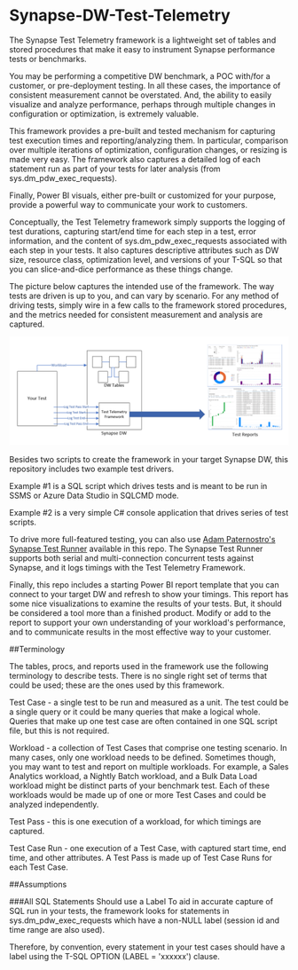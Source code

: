 # Synapse-DW-Test-Telemetry
The Synapse Test Telemetry framework is a lightweight set of tables and stored procedures that make it easy to instrument Synapse performance tests or benchmarks.

You may be performing a competitive DW benchmark, a POC with/for a customer, or pre-deployment testing.  In all these cases, the importance of consistent measurement cannot be overstated.  And, the ability to easily visualize and analyze performance, perhaps through multiple changes in configuration or optimization, is extremely valuable.

This framework provides a pre-built and tested mechanism for capturing test execution times and reporting/analyzing them.  In particular, comparison over multiple iterations of optimization, configuration changes, or resizing is made very easy.  The framework also captures a detailed log of each statement run as part of your tests for later analysis (from sys.dm_pdw_exec_requests).

Finally, Power BI visuals, either pre-built or customized for your purpose, provide a powerful way to communicate your work to customers.

Conceptually, the Test Telemetry framework simply supports the logging of test durations, capturing start/end time for each step in a test, error information, and the content of sys.dm_pdw_exec_requests associated with each step in your tests.  It also captures descriptive attributes such as DW size, resource class, optimization level, and versions of your T-SQL so that you can slice-and-dice performance as these things change.

The picture below captures the intended use of the framework.  The way tests are driven is up to you, and can vary by scenario.  For any method of driving tests, simply wire in a few calls to the framework stored procedures, and the metrics needed for consistent measurement and analysis are captured.

![alt tag](assets/concept-lg.png)

Besides two scripts to create the framework in your target Synapse DW, this repository includes two example test drivers. 

Example #1 is a SQL script which drives tests and is meant to be run in SSMS or Azure Data Studio in SQLCMD mode.

Example #2 is a very simple C# console application that drives series of test scripts.

To drive more full-featured testing, you can also use [Adam Paternostro's Synapse Test Runner](https://github.com/AdamPaternostro/Azure-SQL-DW-Synapse-Test-Case-Runner) available in this repo.  The Synapse Test Runner supports both serial and multi-connection concurrent tests against Synapse, and it logs timings with the Test Telemetry Framework.

Finally, this repo includes a starting Power BI report template that you can connect to your target DW and refresh to show your timings.  This report has some nice visualizations to examine the results of your tests.  But, it should be considered a tool more than a finished product.  Modify or add to the report to support your own understanding of your workload's performance, and to communicate results in the most effective way to your customer.

##Terminology

The tables, procs, and reports used in the framework use the following terminology to describe tests.  There is no single right set of terms that could be used; these are the ones used by this framework.

Test Case - a single test to be run and measured as a unit.  The test could be a single query or it could be many queries that make a logical whole.  Queries that make up one test case are often contained in one SQL script file, but this is not required.

Workload - a collection of Test Cases that comprise one testing scenario.  In many cases, only one workload needs to be defined.  Sometimes though, you may want to test and report on multiple workloads.  For example, a Sales Analytics workload, a Nightly Batch workload, and a Bulk Data Load workload might be distinct parts of your benchmark test.  Each of these workloads would be made up of one or more Test Cases and could be analyzed independently.

Test Pass - this is one execution of a workload, for which timings are captured.

Test Case Run - one execution of a Test Case, with captured start time, end time, and other attributes.  A Test Pass is made up of Test Case Runs for each Test Case.




##Assumptions

###All SQL Statements Should use a Label
To aid in accurate capture of SQL run in your tests, the framework looks for statements in sys.dm_pdw_exec_requests which have a non-NULL label (session id and time range are also used).

Therefore, by convention, every statement in your test cases should have a label using the T-SQL OPTION (LABEL = 'xxxxxx') clause.



